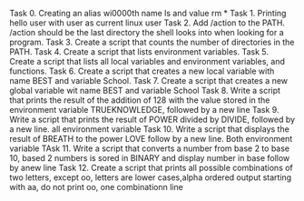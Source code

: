 Task 0. Creating an alias wi0000th name ls and value rm *
Task 1. Printing hello user with user as current linux user
Task 2. Add /action to the PATH. /action should be the last directory the shell looks into when looking for a program.
Task 3. Create a script that counts the number of directories in the PATH.
Task 4. Create a script that lists environment variables.
Task 5. Create a script that lists all local variables and environment variables, and functions.
Task 6. Create a script that creates a new local variable with name BEST and variable School.
Task 7. Create a script that creates a new global variable wit name BEST and variable School
Task 8. Write a script that prints the result of the addition of 128 with the value stored in the environment variable TRUEKNOWLEDGE, followed by a new line
Task 9. Write a script that prints the result of POWER divided by DIVIDE, followed by a new line. all environment variable
Task 10. Write a script that displays the result of BREATH to the power LOVE follow by a new line. Both environment variable
TAsk 11. Write a script that converts a number from base 2 to base 10, based 2 numbers is sored in BINARY and display number in base follow by anew line
Task 12. Create a script that prints all possible combinations of two letters, except oo, letters are lower cases,alpha ordered output starting with aa, do not print oo, one combinationn line
